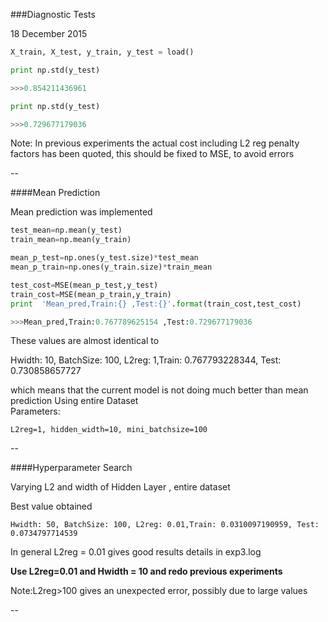 ###Diagnostic Tests

18 December 2015

```python
X_train, X_test, y_train, y_test = load()

print np.std(y_test)

>>>0.854211436961

print np.std(y_test)

>>>0.729677179036

```

Note: In previous experiments the actual cost including L2 reg penalty factors has been quoted, this should be fixed to MSE, to avoid errors

--



####Mean Prediction 

Mean prediction was implemented 

```python
test_mean=np.mean(y_test)
train_mean=np.mean(y_train)

mean_p_test=np.ones(y_test.size)*test_mean
mean_p_train=np.ones(y_train.size)*train_mean

test_cost=MSE(mean_p_test,y_test)
train_cost=MSE(mean_p_train,y_train)
print  'Mean_pred,Train:{} ,Test:{}'.format(train_cost,test_cost)

>>>Mean_pred,Train:0.767789625154 ,Test:0.729677179036

```

These values are almost identical to 

Hwidth: 10, BatchSize: 100, L2reg: 1,Train: 0.767793228344, Test: 0.730858657727

which means that the current model is not doing much better than mean prediction
Using entire Dataset  
Parameters:

    L2reg=1, hidden_width=10, mini_batchsize=100
   

--

####Hyperparameter Search

Varying L2 and width of Hidden Layer , entire dataset

Best value obtained

    Hwidth: 50, BatchSize: 100, L2reg: 0.01,Train: 0.0310097190959, Test: 0.0734797714539

In general L2reg = 0.01 gives good results
details in exp3.log  

**Use L2reg=0.01 and Hwidth = 10 and redo previous experiments**

Note:L2reg>100 gives an unexpected error, possibly due to large values

--

